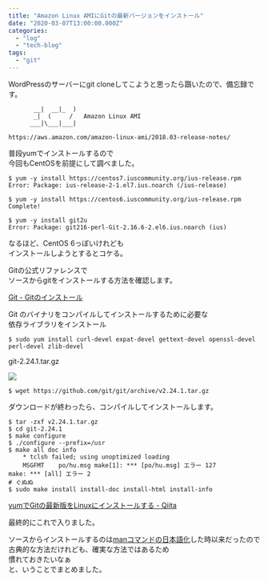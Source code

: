 ```yaml
---
title: "Amazon Linux AMIにGitの最新バージョンをインストール"
date: "2020-03-07T13:00:00.000Z"
categories: 
  - "log"
  - "tech-blog"
tags: 
  - "git"
---
```


WordPressのサーバーにgit cloneしてこようと思ったら躓いたので、備忘録です。

```
       __|  __|_  )
       _|  (     /   Amazon Linux AMI
      ___|\___|___|

https://aws.amazon.com/amazon-linux-ami/2018.03-release-notes/
```

普段yumでインストールするので  
今回もCentOSを前提にして調べました。

```
$ yum -y install https://centos7.iuscommunity.org/ius-release.rpm
Error: Package: ius-release-2-1.el7.ius.noarch (/ius-release)
```

```
$ yum -y install https://centos6.iuscommunity.org/ius-release.rpm
Complete!
```

```
$ yum -y install git2u
Error: Package: git216-perl-Git-2.16.6-2.el6.ius.noarch (ius)
```

なるほど、CentOS 6っぽいけれども  
インストールしようとするとコケる。

Gitの公式リファレンスで  
ソースからgitをインストールする方法を確認します。

[Git - Gitのインストール](https://git-scm.com/book/ja/v2/%E4%BD%BF%E3%81%84%E5%A7%8B%E3%82%81%E3%82%8B-Git%E3%81%AE%E3%82%A4%E3%83%B3%E3%82%B9%E3%83%88%E3%83%BC%E3%83%AB)

Git のバイナリをコンパイルしてインストールするために必要な  
依存ライブラリをインストール

```
$ sudo yum install curl-devel expat-devel gettext-devel openssl-devel perl-devel zlib-devel
```

git-2.24.1.tar.gz

![](images/スクリーンショット-2020-03-08-18.12.36.png)

```
$ wget https://github.com/git/git/archive/v2.24.1.tar.gz
```

ダウンロードが終わったら、コンパイルしてインストールします。

```
$ tar -zxf v2.24.1.tar.gz
$ cd git-2.24.1
$ make configure
$ ./configure --prefix=/usr
$ make all doc info
    * tclsh failed; using unoptimized loading
    MSGFMT    po/hu.msg make[1]: *** [po/hu.msg] エラー 127
make: *** [all] エラー 2
# ぐぬぬ
$ sudo make install install-doc install-html install-info
```

[yumでGitの最新版をLinuxにインストールする - Qiita](https://qiita.com/suke/items/ee0033a2ee9e68eee13e)

最終的にこれで入りました。

ソースからインストールするのは[manコマンドの日本語化](https://wp.suwa3.me/2019/10/20/man%e3%82%b3%e3%83%9e%e3%83%b3%e3%83%89%e3%81%ae%e6%97%a5%e6%9c%ac%e8%aa%9e%e5%8c%96/)した時以来だったので  
古典的な方法だけれども、確実な方法ではあるため  
慣れておきたいなぁ  
と、いうことでまとめました。
